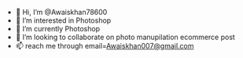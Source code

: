 - 👋 Hi, I’m @Awaiskhan78600
- 👀 I’m interested in Photoshop
- 🌱 I’m currently Photoshop
- 💞️ I’m looking to collaborate on photo manupilation ecommerce post
- 📫 reach me through email=Awaiskhan007@gmail.com

<!---
Awaiskhan78600/Awaiskhan78600 is a ✨ special ✨ repository because its `README.md` (this file) appears on your GitHub profile.
You can click the Preview link to take a look at your changes.
--->
